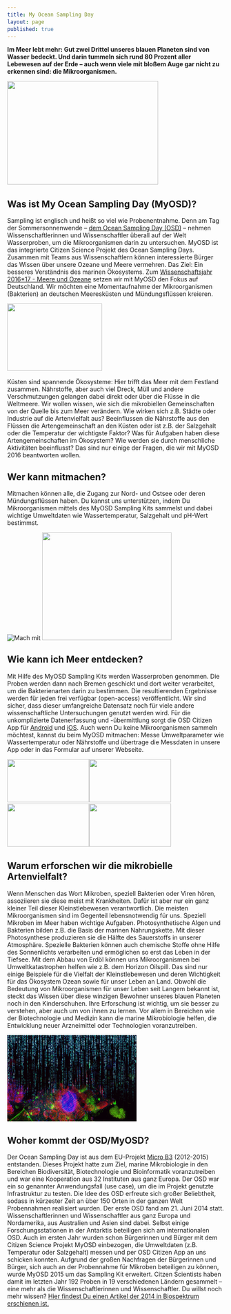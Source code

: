 ```yaml
---
title: My Ocean Sampling Day
layout: page
published: true
---
```






**Im Meer lebt mehr: Gut zwei Drittel unseres blauen Planeten sind von Wasser bedeckt. Und darin tummeln sich rund 80 Prozent aller Lebewesen auf der Erde – auch wenn viele mit bloßem Auge gar nicht zu erkennen sind: die Mikroorganismen.**

<img src="/assets/images/MyOSD-logo_transp_Hintergrund.png" width="350" height="240" />

## Was ist My Ocean Sampling Day (MyOSD)? 
Sampling ist englisch und heißt so viel wie Probenentnahme. Denn am Tag der Sommersonnenwende – [dem Ocean Sampling Day (OSD)](https://www.microb3.eu/osd) – nehmen Wissenschaftlerinnen und Wissenschaftler überall auf der Welt Wasserproben, um die Mikroorganismen darin zu untersuchen. MyOSD ist das integrierte Citizen Science Projekt des Ocean Sampling Days. Zusammen mit Teams aus Wissenschaftlern können interessierte Bürger das Wissen über unsere Ozeane und Meere vermehren. 
Das Ziel: Ein besseres Verständnis des marinen Ökosystems. 
Zum [Wissenschaftsjahr 2016*17 - Meere und Ozeane](https://www.wissenschaftsjahr.de/) setzen wir mit MyOSD den Fokus auf Deutschland. Wir möchten eine Momentaufnahme der Mikroorganismen (Bakterien) an deutschen Meeresküsten und Mündungsflüssen kreieren.

<img src="/assets/images/WJ2016_BMBF_4C.png" width="220" height="156" />


Küsten sind spannende Ökosysteme: Hier trifft das Meer mit dem Festland zusammen. Nährstoffe, aber auch viel Dreck, Müll und andere Verschmutzungen gelangen dabei direkt oder über die Flüsse in die Weltmeere. 
Wir wollen wissen, wie sich die mikrobiellen Gemeinschaften von der Quelle bis zum Meer verändern. Wie wirken sich z.B. Städte oder Industrie auf die Artenvielfalt aus? Beeinflussen die Nährstoffe aus den Flüssen die Artengemeinschaft an den Küsten oder ist z.B. der Salzgehalt oder die Temperatur der wichtigste Faktor? Was für Aufgaben haben diese Artengemeinschaften im Ökosystem? Wie werden sie durch menschliche Aktivitäten beeinflusst? Das sind nur einige der Fragen, die wir mit MyOSD 2016 beantworten wollen.

## Wer kann mitmachen? 
Mitmachen können alle, die Zugang zur Nord- und Ostsee oder deren Mündungsflüssen haben. Du kannst uns unterstützen, indem Du Mikroorganismen mittels des MyOSD Sampling Kits sammelst und dabei wichtige Umweltdaten wie Wassertemperatur, Salzgehalt und pH-Wert bestimmst. 

<div class="block">
    <img src="/assets/images/WJ16_OSD_Stoerer.gif" width="150" height="150" alt="Mach mit" />
    <img src="/assets/images/WJ16_OSD_Karte_weiss.gif" width="300" height="250" />
</div>



## Wie kann ich Meer entdecken?
Mit Hilfe des MyOSD Sampling Kits werden Wasserproben genommen. Die Proben werden dann nach Bremen geschickt und dort weiter verarbeitet, um die Bakterienarten darin zu bestimmen. Die resultierenden Ergebnisse werden für jeden frei verfügbar (open-access) veröffentlicht. Wir sind sicher, dass dieser umfangreiche Datensatz noch für viele andere wissenschaftliche Untersuchungen genutzt werden wird. 
Für die unkomplizierte Datenerfassung und -übermittlung sorgt die OSD Citizen App für [Android](https://play.google.com/store/apps/details?id=com.iw.esa&hl=de) und [iOS](https://itunes.apple.com/us/app/osd-citizen/id834353532?mt=8). 
Auch wenn Du keine Mikroorganismen sammeln möchtest, kannst du beim MyOSD mitmachen: Messe Umweltparameter wie Wassertemperatur oder Nährstoffe und übertrage die Messdaten in unsere App oder in das Formular auf unserer Webseite.


<div class="block">
<img src="/assets/images/handy.svg" width="190" height="100" /><img src="/assets/images/box.svg" width="190" height="100" /><img src="/assets/images/spritze.svg" width="190" height="100" /><img src="/assets/images/brief.svg" width="190" height="100" />
</div>

## Warum erforschen wir die mikrobielle Artenvielfalt?
Wenn Menschen das Wort Mikroben, speziell Bakterien oder Viren hören, assoziieren sie diese meist mit Krankheiten. Dafür ist aber nur ein ganz kleiner Teil dieser Kleinstlebewesen verantwortlich. Die meisten Mikroorganismen sind im Gegenteil lebensnotwendig für uns. Speziell Mikroben im Meer haben wichtige Aufgaben. Photosynthetische Algen und Bakterien bilden z.B. die Basis der marinen Nahrungskette. Mit dieser Photosynthese produzieren sie die Hälfte des Sauerstoffs in unserer Atmosphäre. Spezielle Bakterien können auch chemische Stoffe ohne Hilfe des Sonnenlichts verarbeiten und ermöglichen so erst das Leben in der Tiefsee. Mit dem Abbau von Erdöl können uns Mikroorganismen bei Umweltkatastrophen helfen wie z.B. dem Horizon Oilspill. Das sind nur einige Beispiele für die Vielfalt der Kleinstlebewesen und deren Wichtigkeit für das Ökosystem Ozean sowie für unser Leben an Land.
Obwohl die Bedeutung von Mikroorganismen für unser Leben seit Langem bekannt ist, steckt das Wissen über diese winzigen Bewohner unseres blauen Planeten noch in den Kinderschuhen. Ihre Erforschung ist wichtig, um sie besser zu verstehen, aber auch um von ihnen zu lernen. Vor allem in Bereichen wie der Biotechnologie und Medizin kann die marine Mikrobiologie helfen, die Entwicklung neuer Arzneimittel oder Technologien voranzutreiben.

<img src="/assets/images/Bacteria_Matrix.png" width="300" height="200" alt="Bakterien und ihre DNA" />

## Woher kommt der OSD/MyOSD?
Der Ocean Sampling Day ist aus dem EU-Projekt [Micro B3](https://www.microb3.eu/) (2012-2015) entstanden. Dieses Projekt hatte zum Ziel, marine Mikrobiologie in den Bereichen Biodiversität, Biotechnologie und Bioinformatik voranzutreiben und war eine Kooperation aus 32 Instituten aus ganz Europa. Der OSD war ein so genannter Anwendungsfall (use case), um die im Projekt genutzte Infrastruktur zu testen. Die Idee des OSD erfreute sich großer Beliebtheit, sodass in kürzester Zeit an über 150 Orten in der ganzen Welt Probennahmen realisiert wurden. Der erste OSD fand am 21. Juni 2014 statt. Wissenschaftlerinnen und Wissenschaftler aus ganz Europa und Nordamerika, aus Australien und Asien sind dabei. Selbst einige Forschungsstationen in der Antarktis beteiligen sich am internationalen OSD. Auch im ersten Jahr wurden schon Bürgerinnen und Bürger mit dem Citizen Science Projekt MyOSD einbezogen, die Umweltdaten (z.B. Temperatur oder Salzgehalt) messen und per OSD Citizen App an uns schicken konnten. Aufgrund der großen Nachfragen der Bürgerinnen und Bürger, sich auch an der Probennahme für Mikroben beteiligen zu können, wurde MyOSD 2015 um das Sampling Kit erweitert. Citzen Scientists haben damit im letzten Jahr 192 Proben in 19 verschiedenen Ländern gesammelt – eine mehr als die Wissenschaftlerinnen und Wissenschaftler. Du willst noch mehr wissen? [Hier findest Du einen Artikel der 2014 in Biospektrum erschienen ist.](/assets/images/OSD_Biospektrum.pdf)
